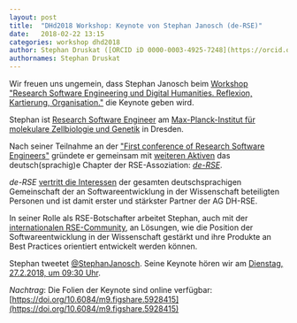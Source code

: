 ```yaml
---
layout: post
title:  "DHd2018 Workshop: Keynote von Stephan Janosch (de-RSE)"
date:   2018-02-22 13:15
categories: workshop dhd2018
author: Stephan Druskat ([ORCID iD 0000-0003-4925-7248](https://orcid.org/0000-0003-4925-7248))
authornames: Stephan Druskat
---
```

Wir freuen uns ungemein, dass Stephan Janosch beim [Workshop "Research Software 
Engineering und Digital Humanities. Reflexion, Kartierung, Organisation."](https://dh-rse.github.io/dhd-workshop-2018/) 
die Keynote geben wird.

<!--more-->

Stephan ist [Research Software Engineer](http://rse.ac.uk/2016/06/08/what-is-a-research-software-engineer/) 
am [Max-Planck-Institut für molekulare Zellbiologie und Genetik](https://www.mpi-cbg.de/de/home/)
in Dresden. 

Nach seiner Teilnahme an der ["First conference of Research 
Software Engineers"](http://ukrse.github.io/conf2016.html) gründete er gemeinsam
mit [weiteren Aktiven](https://www.software.ac.uk/blog/2017-01-19-launching-german-rse-chapter-de-rse)
das deutsch(sprachig)e Chapter der RSE-Assoziation: [*de-RSE*](http://www.de-rse.org/de/index.html).

*de-RSE* [vertritt die Interessen](http://www.de-rse.org/de/aims.html) 
der gesamten deutschsprachigen Gemeinschaft der an Softwareentwicklung in der 
Wissenschaft beteiligten Personen und ist damit erster und stärkster Partner
der AG DH-RSE.

In seiner Rolle als RSE-Botschafter arbeitet Stephan, auch mit der [internationalen
RSE-Community](http://rse.ac.uk/rse-international-leaders-meeting/), 
an Lösungen, wie die Position der Softwareentwicklung in der Wissenschaft
gestärkt und ihre Produkte an Best Practices orientiert entwickelt
werden können.

Stephan tweetet [@StephanJanosch](https://twitter.com/StephanJanosch).
Seine Keynote hören wir am 
[Dienstag, 27.2.2018, um 09:30 Uhr](https://dh-rse.github.io/dhd-workshop-2018/).

_Nachtrag_: Die Folien der Keynote sind online verfügbar: [https://doi.org/10.6084/m9.figshare.5928415](https://doi.org/10.6084/m9.figshare.5928415)
